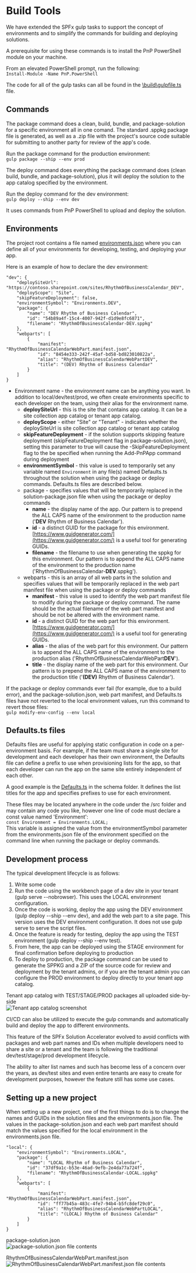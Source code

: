 # Build Tools
We have extended the SPFx gulp tasks to support the concept of environments and to simplify the commands for building and deploying solutions.

A prerequisite for using these commands is to install the PnP PowerShell module on your machine.

From an elevated PowerShell prompt, run the following:  
`Install-Module -Name PnP.PowerShell`

The code for all of the gulp tasks can all be found in the [\build\gulpfile.ts](../build/gulpfile.ts) file.

## Commands
The package command does a clean, build, bundle, and package-solution for a specific environment all in one comand.  The standard .sppkg package file is generated, as well as a .zip file with the project's source code suitable for submitting to another party for review of the app's code.

Run the package command for the production environment:  
`gulp package --ship --env prod`

The deploy command does everything the package command does (clean build, bundle, and package-solution), plus it will deploy the solution to the app catalog specified by the environment.

Run the deploy command for the dev environment:  
`gulp deploy --ship --env dev`

It uses commands from PnP PowerShell to upload and deploy the solution.

## Environments

The project root contains a file named [environments.json](../environments.json) where you can define all of your environments for developing, testing, and deploying your app.

Here is an example of how to declare the dev environment:
```
"dev": {
    "deploySiteUrl": "https://contoso.sharepoint.com/sites/RhythmOfBusinessCalendar_DEV",
    "deployScope": "Site",
    "skipFeatureDeployment": false,
    "environmentSymbol": "Environments.DEV",
    "package": {
        "name": "DEV Rhythm of Business Calendar",
        "id": "54b89a4f-15c4-4007-942f-d1d9e8fc6871",
        "filename": "RhythmOfBusinessCalendar-DEV.sppkg"
    },
    "webparts": [
        {
            "manifest": "RhythmOfBusinessCalendarWebPart.manifest.json",
            "id": "8454e333-242f-45af-bd58-bd823010822a",
            "alias": "RhythmOfBusinessCalendarWebPartDEV",
            "title": "(DEV) Rhythm of Business Calendar"
        }
    ]
}
```

* Environment name - the environment name can be anything you want. In addition to local/dev/test/prod, we often create environments specific to each developer on the team, using their alias for the environment name.
    * **deploySiteUrl** - this is the site that contains app catalog.  It can be a site collection app catalog or tenant app catalog.
    * **deployScope** - either "Site" or "Tenant" - indicates whether the deploySiteUrl is  site collection app catalog or tenant app catalog
    * **skipFeatureDeployment** - if the solution supports skipping feature deployment (skipFeatureDeployment flag in package-solution.json), setting this parameter to true will cause the -SkipFeatureDeployment flag to the be specified when running the Add-PnPApp command during deployment
    * **environmentSymbol** - this value is used to temporarily set any variable named `Environment` in any file(s) named Defaults.ts throughout the solution when using the package or deploy commands.  Defaults.ts files are described below.
    * package - specifies values that will be temporarily replaced in the solution-package.json file when using the package or deploy commands
        * **name** - the display name of the app.  Our pattern is to prepend the ALL CAPS name of the environment  to the production name ('**DEV** Rhythm of Business Calendar').
        * **id** - a distinct GUID for the package for this environment.  [https://www.guidgenerator.com/](https://www.guidgenerator.com/) is a useful tool for generating GUIDs.
        * **filename** - the filename to use when generating the sppkg for this environment.  Our pattern is to append the ALL CAPS name of the environment to the production name ('RhythmOfBusinessCalendar-**DEV**.sppkg').
    * webparts - this is an array of all web parts in the solution and specifies values that will be temporarily replaced in the web part manifest file when using the package or deploy commands
        * **manifest** - this value is used to identify the web part manifest file to modify during the package or deploy command.  The name should be the actual filename of the web part manifest and should be not be altered with the environment name.
        * **id** - a distinct GUID for the web part for this environment.  [https://www.guidgenerator.com/](https://www.guidgenerator.com/) is a useful tool for generating GUIDs.
        * **alias** - the alias of the web part for this environment.  Our pattern is to append the ALL CAPS name of the environment to the production alias ('RhythmOfBusinessCalendarWebPart**DEV**').
        * **title** - the display name of the web part for this environment.  Our pattern is to prepend the ALL CAPS name of the environment to the production title ('**(DEV)** Rhythm of Business Calendar').

If the package or deploy commands ever fail (for example, due to a build error), and the package-solution.json, web part manifest, and Defaults.ts files have not reverted to the local environment values, run this command to revert those files:  
`gulp modify-env-config --env local`

## Defaults.ts files
Defaults files are useful for applying static configuration in code on a per-environment basis.  For example, if the team must share a single site for development and each developer has their own environment, the Defaults file can define a prefix to use when provisioning lists for the app, so that each developer can run the app on the same site entirely independent of each other.

A good example is the [Defaults.ts](../src/schema/Defaults.ts) in the schema folder.  It defines the list titles for the app and specifies prefixes to use for each environment.

These files may be located anywhere in the code under the /src folder and may contain any code you like, however one line of code must declare a const value named 'Environment':  
`const Environment = Environments.LOCAL;`  
This variable is assigned the value from the environmentSymbol parameter from the environments.json file of the environment specified on the command line when running the package or deploy commands.

## Development process
The typical development lifecycle is as follows:
1. Write some code
1. Run the code using the workbench page of a dev site in your tenant (gulp serve --nobrowser).  This uses the LOCAL environment configuration.
1. Once the code is working, deploy the app using the DEV environment (gulp deploy --ship --env dev), and add the web part to a site page.  This version uses the DEV environment configuration.  It does not use gulp serve to serve the script files.
1. Once the feature is ready for testing, deploy the app using the TEST environment (gulp deploy --ship --env test).
1. From here, the app can be deployed using the STAGE environment for final confirmation before deploying to production
1. To deploy to production, the package command can be used to generate the SPPKG and a ZIP of the source code for review and deployment by the tenant admins, or if you are the tenant admin you can configure the PROD environment to deploy directly to your tenant app catalog.


Tenant app catalog with TEST/STAGE/PROD packages all uploaded side-by-side  
![Tenant app catalog screenshot](./assets/app-catalog.png)

CI/CD can also be utilized to execute the gulp commands and automatically build and deploy the app to different environments.

This feature of the SPFx Solution Accelerator evolved to avoid conflicts with packages and web part names and IDs when multiple developers need to share a site or a tenant and the team is following the traditional dev/test/stage/prod development lifecycle.

The ability to alter list names and such has become less of a concern over the years, as dev/test sites and even entire tenants are easy to create for development purposes, however the feature still has some use cases.

## Setting up a new project
When setting up a new project, one of the first things to do is to change the names and GUIDs in the solution files and the environments.json file.  The values in the package-solution.json and each web part manifest should match the values specified for the local environment in the environments.json file.

```
"local": {
    "environmentSymbol": "Environments.LOCAL",
    "package": {
        "name": "LOCAL Rhythm of Business Calendar",
        "id": "37df9a1c-b53e-46ad-9efb-2e4da77a724f",
        "filename": "RhythmOfBusinessCalendar-LOCAL.sppkg"
    },
    "webparts": [
        {
            "manifest": "RhythmOfBusinessCalendarWebPart.manifest.json",
            "id": "ff77b45a-483c-4fe7-94b4-b5fc8def29c0",
            "alias": "RhythmOfBusinessCalendarWebPartLOCAL",
            "title": "(LOCAL) Rhythm of Business Calendar"
        }
    ]
}
```

package-solution.json  
![package-solution.json file contents](./assets/package-solution-json-local-env.png)

RhythmOfBusinessCalendarWebPart.manifest.json  
![RhythmOfBusinessCalendarWebPart.manifest.json file contents](./assets/webpart-manifest-local-env.png)
